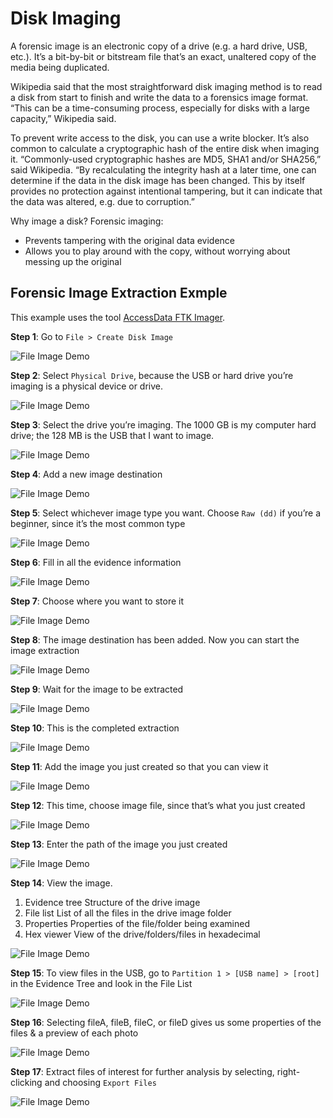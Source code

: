 # Disk Imaging

A forensic image is an electronic copy of a drive (e.g. a hard drive, USB, etc.). It’s a bit-by-­bit or bitstream file that’s an exact, unaltered copy of the media being duplicated.

Wikipedia said that the most straight­forward disk imaging method is to read a disk from start to finish and write the data to a forensics image format. “This can be a time-consuming process, especially for disks with a large capacity,” Wikipedia said.

To prevent write access to the disk, you can use a write blocker. It’s also common to calculate a cryptographic hash of the entire disk when imaging it. “Commonly-used cryptographic hashes are MD5, SHA1 and/or SHA256,” said Wikipedia. “By recalculating the integrity hash at a later time, one can determine if the data in the disk image has been changed. This by itself provides no protection against intentional tampering, but it can indicate that the data was altered, e.g. due to corruption.”

Why image a disk? Forensic imaging:
- Prevents tampering with the original data­ evidence
- Allows you to play around with the copy, without worrying about messing up the original

## Forensic Image Extraction Exmple

This example uses the tool [AccessData FTK Imager](http://accessdata.com/product-download).

**Step 1**: Go to `File > Create Disk Image`

![File Image Demo](images/image-demo-1.png)

**Step 2**: Select `Physical Drive`, because the USB or hard drive you’re imaging is a physical device or drive.

![File Image Demo](images/image-demo-2.png)

**Step 3**: Select the drive you’re imaging. The 1000 GB is my computer hard drive; the 128 MB is the USB that I want to image.

![File Image Demo](images/image-demo-3.png)

**Step 4**: Add a new image destination

![File Image Demo](images/image-demo-4.png)

**Step 5**: Select whichever image type you want. Choose `Raw (dd)` if you’re a beginner, since it’s the most common type

![File Image Demo](images/image-demo-5.png)

**Step 6**: Fill in all the evidence information

![File Image Demo](images/image-demo-6.png)

**Step 7**: Choose where you want to store it

![File Image Demo](images/image-demo-7.png)

**Step 8**: The image destination has been added. Now you can start the image extraction

![File Image Demo](images/image-demo-8.png)

**Step 9**: Wait for the image to be extracted

![File Image Demo](images/image-demo-9.png)

**Step 10**: This is the completed extraction

![File Image Demo](images/image-demo-10.png)

**Step 11**: Add the image you just created so that you can view it

![File Image Demo](images/image-demo-11.png)

**Step 12**: This time, choose image file, since that’s what you just created

![File Image Demo](images/image-demo-12.png)

**Step 13**: Enter the path of the image you just created

![File Image Demo](images/image-demo-13.png)

**Step 14**: View the image.

1. Evidence tree
Structure of the drive image
2. File list
List of all the files in the drive image folder
3. Properties
Properties of the file/folder being examined
4. Hex viewer
View of the drive/folders/files in hexadecimal

![File Image Demo](images/image-demo-14.png)

**Step 15**: To view files in the USB, go to `Partition 1 > [USB name] > [root]` in the Evidence Tree and look in the File List

![File Image Demo](images/image-demo-15.png)

**Step 16**: Selecting fileA, fileB, fileC, or fileD gives us some properties of the files & a preview of each photo

![File Image Demo](images/image-demo-16.png)

**Step 17**: Extract files of interest for further analysis by selecting, right-clicking and choosing `Export Files`

![File Image Demo](images/image-demo-17.png)